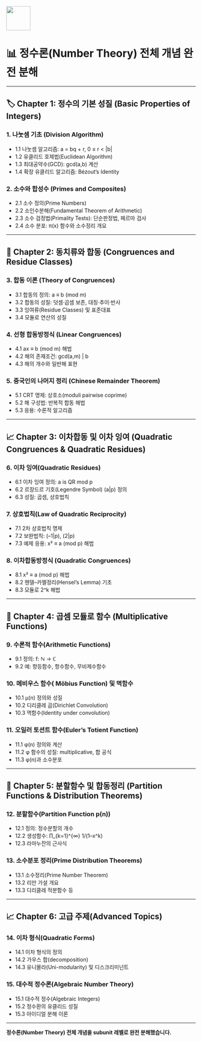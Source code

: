 <img src="https://r2cdn.perplexity.ai/pplx-full-logo-primary-dark%402x.png" style="height:64px;margin-right:32px"/>

# **📊 정수론(Number Theory) 전체 개념 완전 분해**


***

## **🏷️ Chapter 1: 정수의 기본 성질 (Basic Properties of Integers)**

### **1. 나눗셈 기초 (Division Algorithm)**

- 1.1 나눗셈 알고리즘: a = bq + r, 0 ≤ r < |b|
- 1.2 유클리드 호제법(Euclidean Algorithm)
- 1.3 최대공약수(GCD): gcd(a,b) 계산
- 1.4 확장 유클리드 알고리즘: Bézout’s Identity


### **2. 소수와 합성수 (Primes and Composites)**

- 2.1 소수 정의(Prime Numbers)
- 2.2 소인수분해(Fundamental Theorem of Arithmetic)
- 2.3 소수 검정법(Primality Tests): 단순판정법, 페르마 검사
- 2.4 소수 분포: π(x) 함수와 소수정리 개요

***

## **📐 Chapter 2: 동치류와 합동 (Congruences and Residue Classes)**

### **3. 합동 이론 (Theory of Congruences)**

- 3.1 합동의 정의: a ≡ b (mod m)
- 3.2 합동의 성질: 덧셈·곱셈 보존, 대칭·추이·반사
- 3.3 잉여류(Residue Classes) 및 표준대표
- 3.4 모듈로 연산의 성질


### **4. 선형 합동방정식 (Linear Congruences)**

- 4.1 ax ≡ b (mod m) 해법
- 4.2 해의 존재조건: gcd(a,m) | b
- 4.3 해의 개수와 일반해 표현


### **5. 중국인의 나머지 정리 (Chinese Remainder Theorem)**

- 5.1 CRT 명제: 상호소(moduli pairwise coprime)
- 5.2 해 구성법: 반복적 합동 해법
- 5.3 응용: 수론적 알고리즘

***

## **📈 Chapter 3: 이차합동 및 이차 잉여 (Quadratic Congruences \& Quadratic Residues)**

### **6. 이차 잉여(Quadratic Residues)**

- 6.1 이차 잉여 정의: a is QR mod p
- 6.2 르장드르 기호(Legendre Symbol) (a|p) 정의
- 6.3 성질: 곱셈, 상호법칙


### **7. 상호법칙(Law of Quadratic Reciprocity)**

- 7.1 2차 상호법칙 명제
- 7.2 보완법칙: (–1|p), (2|p)
- 7.3 예제 응용: x² ≡ a (mod p) 해법


### **8. 이차합동방정식 (Quadratic Congruences)**

- 8.1 x² ≡ a (mod p) 해법
- 8.2 헨델–카멜정리(Hensel’s Lemma) 기초
- 8.3 모듈로 2^k 해법

***

## **🔢 Chapter 4: 곱셈 모듈로 함수 (Multiplicative Functions)**

### **9. 수론적 함수(Arithmetic Functions)**

- 9.1 정의: f: ℕ → ℂ
- 9.2 예: 항등함수, 항수함수, 무비제수함수


### **10. 메비우스 함수( Möbius Function) 및 멱함수**

- 10.1 μ(n) 정의와 성질
- 10.2 디리클레 곱(Dirichlet Convolution)
- 10.3 멱함수(Identity under convolution)


### **11. 오일러 토션트 함수(Euler’s Totient Function)**

- 11.1 φ(n) 정의와 계산
- 11.2 φ 함수의 성질: multiplicative, 합 공식
- 11.3 φ(n)과 소수분포

***

## **📐 Chapter 5: 분할함수 및 합동정리 (Partition Functions \& Distribution Theorems)**

### **12. 분할함수(Partition Function p(n))**

- 12.1 정의: 정수분할의 개수
- 12.2 생성함수: ∏_{k=1}^{∞} 1/(1–x^k)
- 12.3 라마누잔의 근사식


### **13. 소수분포 정리(Prime Distribution Theorems)**

- 13.1 소수정리(Prime Number Theorem)
- 13.2 리만 가설 개요
- 13.3 디리클레 적분함수 등

***

## **📈 Chapter 6: 고급 주제(Advanced Topics)**

### **14. 이차 형식(Quadratic Forms)**

- 14.1 이차 형식의 정의
- 14.2 가우스 합(decomposition)
- 14.3 유니몰라(Uni-modularity) 및 디스크리미넌트


### **15. 대수적 정수론(Algebraic Number Theory)**

- 15.1 대수적 정수(Algebraic Integers)
- 15.2 정수환의 유클리드 성질
- 15.3 아이디얼 분해 이론

***

**정수론(Number Theory) 전체 개념을 subunit 레벨로 완전 분해했습니다.**

